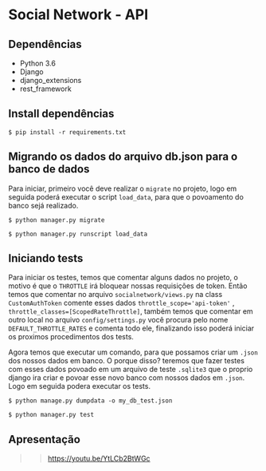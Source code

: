 # Social Network - API

## Dependências
* Python 3.6
* Django
* django_extensions
* rest_framework

## Install dependências
```
$ pip install -r requirements.txt
```

## Migrando os dados do arquivo db.json para o banco de dados
Para iniciar, primeiro você deve realizar o ``migrate`` no projeto, logo em seguida poderá executar o script ``load_data``, para que o povoamento do banco sejá realizado. 

```
$ python manager.py migrate
```

```
$ python manager.py runscript load_data
```

## Iniciando tests
Para iniciar os testes, temos que comentar alguns dados no projeto, o motivo é que o ``THROTTLE`` irá bloquear nossas requisições de token. Então temos que comentar no arquivo ``socialnetwork/views.py`` na class ``CustomAuthToken`` comente esses dados ``throttle_scope='api-token'`` , ``throttle_classes=[ScopedRateThrottle]``, também temos que comentar em outro local no arquivo ``config/settings.py`` você procura pelo nome ``DEFAULT_THROTTLE_RATES`` e comenta todo ele, finalizando isso poderá iniciar os proximos procedimentos dos tests.

Agora temos que executar um comando, para que possamos criar um ``.json`` dos nossos dados em banco. O porque disso? teremos que fazer testes com esses dados povoado em um arquivo de teste ``.sqlite3`` que o proprio django ira criar e povoar esse novo banco com nossos dados em ``.json``. Logo em seguida podera executar os tests.

```
$ python manage.py dumpdata -o my_db_test.json
```
```
$ python manager.py test
```
## Apresentação

>> https://youtu.be/YtLCb2BtWGc

